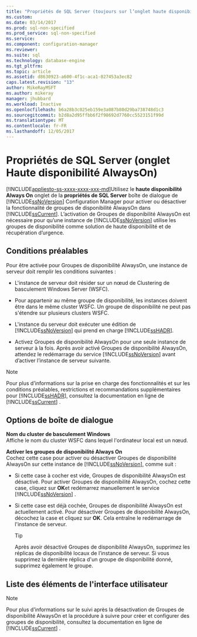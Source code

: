 ```yaml
---
title: "Propriétés de SQL Server (toujours sur l’onglet haute disponibilité) | Documents Microsoft"
ms.custom: 
ms.date: 03/14/2017
ms.prod: sql-non-specified
ms.prod_service: sql-non-specified
ms.service: 
ms.component: configuration-manager
ms.reviewer: 
ms.suite: sql
ms.technology: database-engine
ms.tgt_pltfrm: 
ms.topic: article
ms.assetid: d8630923-a600-4f1c-aca1-027453a3ec82
caps.latest.revision: "13"
author: MikeRayMSFT
ms.author: mikeray
manager: jhubbard
ms.workload: Inactive
ms.openlocfilehash: b6a28b3c025eb159e3a087b80d29ba738748d1c3
ms.sourcegitcommit: b2d8a2d95ffbb6f2f98692d7760cc5523151f99d
ms.translationtype: MT
ms.contentlocale: fr-FR
ms.lasthandoff: 12/05/2017
---
```

# <a name="sql-server-properties-always-on-high-availability-tab"></a>Propriétés de SQL Server (onglet Haute disponibilité AlwaysOn)
[!INCLUDE[appliesto-ss-xxxx-xxxx-xxx-md](../../includes/appliesto-ss-xxxx-xxxx-xxx-md.md)]Utilisez le **haute disponibilité Always On** onglet de la **propriétés de SQL Server** boîte de dialogue de [!INCLUDE[ssNoVersion](../../includes/ssnoversion-md.md)] Configuration Manager pour activer ou désactiver la fonctionnalité de groupes de disponibilité AlwaysOn dans [!INCLUDE[ssCurrent](../../includes/sscurrent-md.md)]. L’activation de Groupes de disponibilité AlwaysOn est nécessaire pour qu’une instance de [!INCLUDE[ssNoVersion](../../includes/ssnoversion-md.md)] utilise les groupes de disponibilité comme solution de haute disponibilité et de récupération d’urgence.  
  
##  <a name="Prerequisites"></a> Conditions préalables  
 Pour être activée pour Groupes de disponibilité AlwaysOn, une instance de serveur doit remplir les conditions suivantes :  
  
-   L'instance de serveur doit résider sur un nœud de Clustering de basculement Windows Server (WSFC).  
  
-   Pour appartenir au même groupe de disponibilité, les instances doivent être dans le même cluster WSFC. Un groupe de disponibilité ne peut pas s'étendre sur plusieurs clusters WSFC.  
  
-   L'instance du serveur doit exécuter une édition de [!INCLUDE[ssNoVersion](../../includes/ssnoversion-md.md)] qui prend en charge [!INCLUDE[ssHADR](../../includes/sshadr-md.md)].  
  
-   Activez Groupes de disponibilité AlwaysOn pour une seule instance de serveur à la fois. Après avoir activé Groupes de disponibilité AlwaysOn, attendez le redémarrage du service [!INCLUDE[ssNoVersion](../../includes/ssnoversion-md.md)] avant d’activer l’instance de serveur suivante.  
  
> [!NOTE]  
>  Pour plus d’informations sur la prise en charge des fonctionnalités et sur les conditions préalables, restrictions et recommandations supplémentaires pour [!INCLUDE[ssHADR](../../includes/sshadr-md.md)], consultez la documentation en ligne de [!INCLUDE[ssCurrent](../../includes/sscurrent-md.md)] .  
  
## <a name="dialog-options"></a>Options de boîte de dialogue  
 **Nom du cluster de basculement Windows**  
 Affiche le nom du cluster WSFC dans lequel l'ordinateur local est un nœud.  
  
 **Activer les groupes de disponibilité Always On**  
 Cochez cette case pour activer ou désactiver Groupes de disponibilité AlwaysOn sur cette instance de [!INCLUDE[ssNoVersion](../../includes/ssnoversion-md.md)], comme suit :  
  
-   Si cette case à cocher est vide, Groupes de disponibilité AlwaysOn est désactivé. Pour activer Groupes de disponibilité AlwaysOn, cochez cette case, cliquez sur **OK**et redémarrez manuellement le service [!INCLUDE[ssNoVersion](../../includes/ssnoversion-md.md)] .  
  
-   Si cette case est déjà cochée, Groupes de disponibilité AlwaysOn est actuellement activé. Pour désactiver Groupes de disponibilité AlwaysOn, décochez la case et cliquez sur **OK**. Cela entraîne le redémarrage de l'instance de serveur.  
  
    > [!TIP]  
    >  Après avoir désactivé Groupes de disponibilité AlwaysOn, supprimez les réplicas de disponibilité locaux de l’instance de serveur. Si vous supprimez la dernière réplica d'un groupe de disponibilité donné, supprimez également le groupe.  
  
## <a name="uielement-list"></a>Liste des éléments de l'interface utilisateur  
  
> [!NOTE]  
>  Pour plus d’informations sur le suivi après la désactivation de Groupes de disponibilité AlwaysOn et la procédure à suivre pour créer et configurer des groupes de disponibilité, consultez la documentation en ligne de [!INCLUDE[ssCurrent](../../includes/sscurrent-md.md)] .  
  
  
